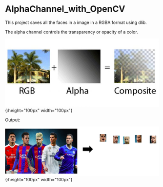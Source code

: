# AlphaChannel_with_OpenCV
This project saves all the faces in a image in a RGBA format using dlib.

The alpha channel controls the transparency or opacity of a color.

![](images/aplha.jpg){:height="100px" width="100px"}

Output:

![](images/example.png){:height="100px" width="100px"}
